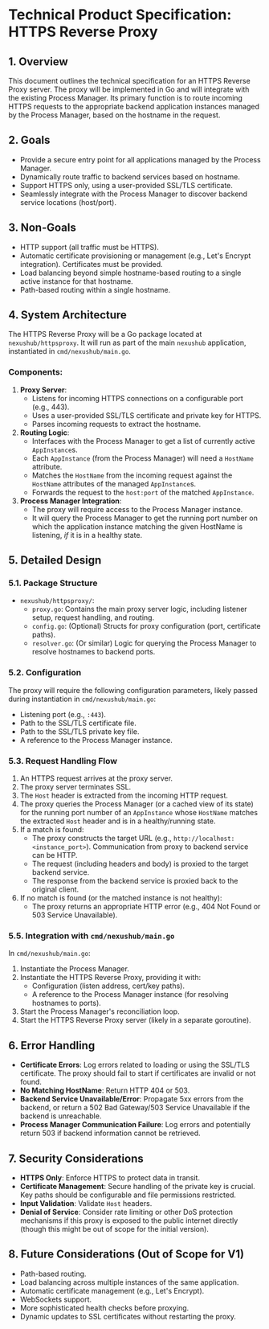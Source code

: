 # Technical Product Specification: HTTPS Reverse Proxy

## 1. Overview

This document outlines the technical specification for an HTTPS Reverse Proxy server. The proxy will be implemented in Go and will integrate with the existing Process Manager. Its primary function is to route incoming HTTPS requests to the appropriate backend application instances managed by the Process Manager, based on the hostname in the request.

## 2. Goals

-   Provide a secure entry point for all applications managed by the Process Manager.
-   Dynamically route traffic to backend services based on hostname.
-   Support HTTPS only, using a user-provided SSL/TLS certificate.
-   Seamlessly integrate with the Process Manager to discover backend service locations (host/port).

## 3. Non-Goals

-   HTTP support (all traffic must be HTTPS).
-   Automatic certificate provisioning or management (e.g., Let's Encrypt integration). Certificates must be provided.
-   Load balancing beyond simple hostname-based routing to a single active instance for that hostname.
-   Path-based routing within a single hostname.

## 4. System Architecture

The HTTPS Reverse Proxy will be a Go package located at `nexushub/httpsproxy`. It will run as part of the main `nexushub` application, instantiated in `cmd/nexushub/main.go`.

### Components:

1.  **Proxy Server**:
    *   Listens for incoming HTTPS connections on a configurable port (e.g., 443).
    *   Uses a user-provided SSL/TLS certificate and private key for HTTPS.
    *   Parses incoming requests to extract the hostname.
2.  **Routing Logic**:
    *   Interfaces with the Process Manager to get a list of currently active `AppInstance`s.
    *   Each `AppInstance` (from the Process Manager) will need a `HostName` attribute.
    *   Matches the `HostName` from the incoming request against the `HostName` attributes of the managed `AppInstance`s.
    *   Forwards the request to the `host:port` of the matched `AppInstance`.
3.  **Process Manager Integration**:
    *   The proxy will require access to the Process Manager instance.
    *   It will query the Process Manager to get the running port number on which the application instance matching the given HostName is listening, *if* it is in a healthy state.
## 5. Detailed Design

### 5.1. Package Structure

-   `nexushub/httpsproxy/`:
    -   `proxy.go`: Contains the main proxy server logic, including listener setup, request handling, and routing.
    -   `config.go`: (Optional) Structs for proxy configuration (port, certificate paths).
    -   `resolver.go`: (Or similar) Logic for querying the Process Manager to resolve hostnames to backend ports.

### 5.2. Configuration

The proxy will require the following configuration parameters, likely passed during instantiation in `cmd/nexushub/main.go`:
-   Listening port (e.g., `:443`).
-   Path to the SSL/TLS certificate file.
-   Path to the SSL/TLS private key file.
-   A reference to the Process Manager instance.

### 5.3. Request Handling Flow

1.  An HTTPS request arrives at the proxy server.
2.  The proxy server terminates SSL.
3.  The `Host` header is extracted from the incoming HTTP request.
4.  The proxy queries the Process Manager (or a cached view of its state) for the running port number of an `AppInstance` whose `HostName` matches the extracted `Host` header and is in a healthy/running state.
5.  If a match is found:
    *   The proxy constructs the target URL (e.g., `http://localhost:<instance_port>`). Communication from proxy to backend service can be HTTP.
    *   The request (including headers and body) is proxied to the target backend service.
    *   The response from the backend service is proxied back to the original client.
6.  If no match is found (or the matched instance is not healthy):
    *   The proxy returns an appropriate HTTP error (e.g., 404 Not Found or 503 Service Unavailable).

### 5.5. Integration with `cmd/nexushub/main.go`

In `cmd/nexushub/main.go`:
1.  Instantiate the Process Manager.
2.  Instantiate the HTTPS Reverse Proxy, providing it with:
    *   Configuration (listen address, cert/key paths).
    *   A reference to the Process Manager instance (for resolving hostnames to ports).
3.  Start the Process Manager's reconciliation loop.
4.  Start the HTTPS Reverse Proxy server (likely in a separate goroutine).

## 6. Error Handling

-   **Certificate Errors**: Log errors related to loading or using the SSL/TLS certificate. The proxy should fail to start if certificates are invalid or not found.
-   **No Matching HostName**: Return HTTP 404 or 503.
-   **Backend Service Unavailable/Error**: Propagate 5xx errors from the backend, or return a 502 Bad Gateway/503 Service Unavailable if the backend is unreachable.
-   **Process Manager Communication Failure**: Log errors and potentially return 503 if backend information cannot be retrieved.

## 7. Security Considerations

-   **HTTPS Only**: Enforce HTTPS to protect data in transit.
-   **Certificate Management**: Secure handling of the private key is crucial. Key paths should be configurable and file permissions restricted.
-   **Input Validation**: Validate `Host` headers.
-   **Denial of Service**: Consider rate limiting or other DoS protection mechanisms if this proxy is exposed to the public internet directly (though this might be out of scope for the initial version).

## 8. Future Considerations (Out of Scope for V1)

-   Path-based routing.
-   Load balancing across multiple instances of the same application.
-   Automatic certificate management (e.g., Let's Encrypt).
-   WebSockets support.
-   More sophisticated health checks before proxying.
-   Dynamic updates to SSL certificates without restarting the proxy.
